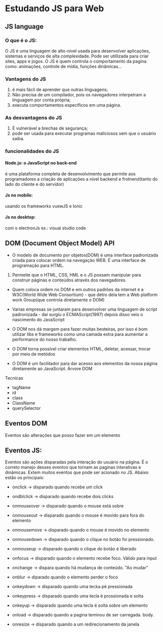 # Estudando JS para Web

## JS language
### O que é o JS:
O JS é uma linguagem de alto-nível usada para desenvolver aplicações, sistemas e serviços de alta complexidade. Pode ser utillizada para criar sites, apps e jogos.
 O JS é quem controla o comportamento da pagina como: animações, controle de mídia, funções dinâmicas...

### Vantagens do JS
1. é mais fácil de aprender que outras linguagens;
2. Não precisa de um compilador, pois os navegadores interpetram a linguagem por conta própria;
1. executa comportamentos específicos em uma página.

### As desvantagens do JS
1. É vulnerável a brechas de segurança;
2. pode ser usada para executar programas maliciosos sem que o usuário saiba.

### funcionalidades do JS

#### Node.js: o JavaScript no back-end
é uma plataforma completa de desenvolvimento que permite aos programadores a criação de aplicações a nível backend e frotnend(tanto do lado do cliente e do servidor)

#### Js no mobile: 
usando os frameworks vuewJS e Ionic

#### Js no desktop:
com o electronJs  ex.: visual studio code

## DOM (Document Object Model) API 
- O modelo de documento por objetos(DOM) é uma interface padronizada criada para colocar ordem na navegação WEB. É uma interface de programação para HTML.

1. Permeite que o HTML, CSS, HML e o JS possam manipular para construir páginas e conteúdos através dos navegadores.

- Quem coloca ordem no DOM e em outros padrões da internet é a W3C(World Wide Web Consortium) - que detro dela tem a Web platform work Group(que controla diretamente o DOM)

- Varias empresas se juntaram para desenvolver uma linguagem de script padronizada - daí surgiu o ECMAScript(1997) depois disso veio o nascimento do JavaScript

- O DOM nos dá margem para fazer muitas besteiras, por isso é bom utilizar libs e frameworks como uma camada extra para aumentar a performance do nosso trabalho.


- O DOM torna possível criar elementos HTML, deletar, acessar, trocar por meio de metódos


- O DOM é um facilitador para dar acesso aos elementos da nossa página diretamente ao JavaScript. Árvore DOM

Tecnicas
- tagName
- id
- class 
- ClassName
- querySelector



## Eventos DOM
Eventos são alterações que posso fazer em um elemento


## Eventos JS:
Eventos são ações disparadas pela interação do usuário na página. É o correto manejo desses eventos que tornam as paginas interativas e dinâmicas.
Extem muitos eventos que pode ser acionado no JS. Abaixo estão os principais:  

- onclick -> disparado quando recebe um click

- ondblclick -> disparado quando recebe dois clicks

- onmouseover -> disparado quando o mouse está sobre

- onmouseout -> disparado quando o mouse é movido para fora do elemento 

- onmousemove -> disparado quando o mouse é movido no elemento 

- onmousedown -> disparado quando o clique no botão foi pressionado.

- onmouseup -> disparado quando o clique do botão é liberado

- onfocus -> disparado quando o elemento recebe foco. Válido para input

- onchange -> dispara quando há mudança de conteúdo. "Ao mudar"

- onblur -> diparado quando o elemento perder o foco

- onkeydown -> disparado quando uma tecka pé pressionada

- onkeypress -> disparado quando uma tecla é prossionada e solta

- onkeyup -> disparado quando uma tecla é solta sobre um elemento 

- onload -> disparado quando a pagina teminou de ser carregada. body.

- onresize -> disparado quando a um redirecionamento da janela  